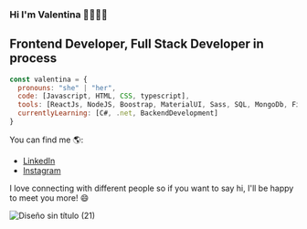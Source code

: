 ### Hi I'm Valentina 👋👩🏼‍💻

## Frontend Developer, Full Stack Developer in process


```javascript
const valentina = {
  pronouns: "she" | "her",
  code: [Javascript, HTML, CSS, typescript],
  tools: [ReactJs, NodeJS, Boostrap, MaterialUI, Sass, SQL, MongoDb, Firebase, Git],
  currentlyLearning: [C#, .net, BackendDevelopment]
}
```

<!--
**valenmarenda/valenmarenda** is a ✨ _special_ ✨ repository because its `README.md` (this file) appears on your GitHub profile.




Here are some ideas to get you started:

- 🔭 I’m currently working on ...
- 🌱 I’m currently learning ...
- 👯 I’m looking to collaborate on ...
- 🤔 I’m looking for help with ...
- 💬 Ask me about ...
- 📫 How to reach me: ...
- 😄 Pronouns: ...
- ⚡ Fun fact: ...
-->
You can find me 🌎:
- [LinkedIn](https://www.linkedin.com/in/valentinamarenda/)
- [Instagram](https://www.instagram.com/valenmarenda/)

I love connecting with different people so if you want to say hi, I'll be happy to meet you more! 😄

![Diseño sin título (21)](https://user-images.githubusercontent.com/77030740/120491936-09ad6e80-c390-11eb-914c-1ec63a8dd8ed.png)
